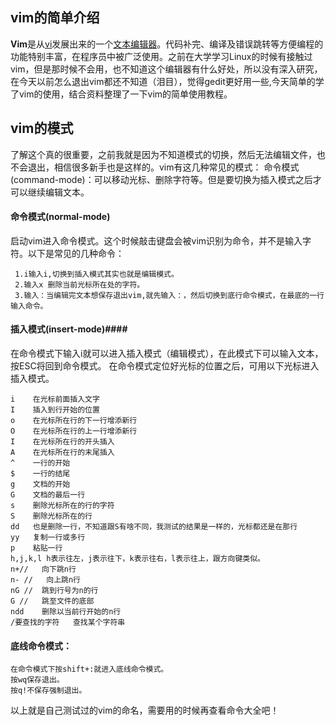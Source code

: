 ## vim的简单介绍
**Vim**是从[vi](https://zh.wikipedia.org/wiki/Vi)发展出来的一个[文本编辑器](https://zh.wikipedia.org/wiki/%E6%96%87%E6%9C%AC%E7%BC%96%E8%BE%91%E5%99%A8)。代码补完、编译及错误跳转等方便编程的功能特别丰富，在程序员中被广泛使用。之前在大学学习Linux的时候有接触过vim，但是那时候不会用，也不知道这个编辑器有什么好处，所以没有深入研究，在今天以前怎么退出vim都还不知道（泪目），觉得gedit更好用一些,今天简单的学了vim的使用，结合资料整理了一下vim的简单使用教程。
## vim的模式 ##

了解这个真的很重要，之前我就是因为不知道模式的切换，然后无法编辑文件，也不会退出，相信很多新手也是这样的。vim有这几种常见的模式：
 命令模式(command-mode)：可以移动光标、删除字符等。但是要切换为插入模式之后才可以继续编辑文本。
#### 命令模式(normal-mode)
 启动vim进入命令模式。这个时候敲击键盘会被vim识别为命令，并不是输入字符。以下是常见的几种命令：

```
 1.i输入i,切换到插入模式其实也就是编辑模式。
 2.输入x 删除当前光标所在处的字符。
 3.输入：当编辑完文本想保存退出vim,就先输入：，然后切换到底行命令模式，在最底的一行输入命令。
```
#### 插入模式(insert-mode)####
在命令模式下输入i就可以进入插入模式（编辑模式），在此模式下可以输入文本，按ESC将回到命令模式。
在命令模式定位好光标的位置之后，可用以下光标进入插入模式。
```
i    在光标前面插入文字
I    插入到行开始的位置
o    在光标所在行的下一行增添新行
O    在光标所在行的上一行增添新行
I    在光标所在行的开头插入
A    在光标所在行的末尾插入
^    一行的开始
$    一行的结尾
g    文档的开始
G    文档的最后一行
s    删除光标所在的行的字符
S    删除光标所在的行
dd   也是删除一行，不知道跟S有啥不同，我测试的结果是一样的，光标都还是在那行
yy   复制一行或多行
p    粘贴一行
h,j,k,l	h表示往左，j表示往下，k表示往右，l表示往上，跟方向键类似。
n+//   向下跳n行
n- //   向上跳n行
nG //  跳到行号为n的行
G //   跳至文件的底部
ndd    删除以当前行开始的n行
/要查找的字符   查找某个字符串
```
#### 底线命令模式：

```
在命令模式下按shift+:就进入底线命令模式。
按wq保存退出。
按q!不保存强制退出。
```
以上就是自己测试过的vim的命名，需要用的时候再查看命令大全吧！

